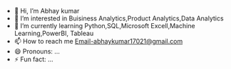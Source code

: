 - 👋 Hi, I’m Abhay kumar
- 👀 I’m interested in Buisiness Analytics,Product Analytics,Data Analytics
- 🌱 I’m currently learning Python,SQL,Microsoft Excell,Machine Learning,PowerBI, Tableau
- 📫 How to reach me Email-abhaykumar17021@gmail.com
- 😄 Pronouns: ...
- ⚡ Fun fact: ...

<!---
1702Abhay/1702Abhay is a ✨ special ✨ repository because its `README.md` (this file) appears on your GitHub profile.
You can click the Preview link to take a look at your changes.
--->
